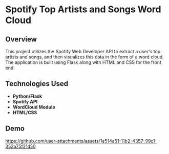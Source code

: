 # Spotify Top Artists and Songs Word Cloud

## Overview
This project utilizes the Spotify Web Developer API to extract a user's top artists and songs, and then visualizes this data in the form of a word cloud. The application is built using Flask along with HTML and CSS for the front end.

## Technologies Used
- **Python/Flask**
- **Spotify API** 
- **WordCloud Module**
- **HTML/CSS**

## Demo
https://github.com/user-attachments/assets/1e514a51-11b2-4357-99c1-352a75f21d50



